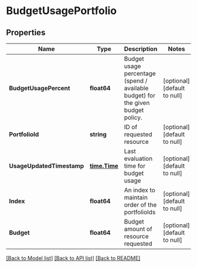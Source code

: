# BudgetUsagePortfolio

## Properties
Name | Type | Description | Notes
------------ | ------------- | ------------- | -------------
**BudgetUsagePercent** | **float64** | Budget usage percentage (spend / available budget) for the given budget policy. | [optional] [default to null]
**PortfolioId** | **string** | ID of requested resource | [optional] [default to null]
**UsageUpdatedTimestamp** | [**time.Time**](time.Time.md) | Last evaluation time for budget usage | [optional] [default to null]
**Index** | **float64** | An index to maintain order of the portfolioIds | [optional] [default to null]
**Budget** | **float64** | Budget amount of resource requested | [optional] [default to null]

[[Back to Model list]](../README.md#documentation-for-models) [[Back to API list]](../README.md#documentation-for-api-endpoints) [[Back to README]](../README.md)

